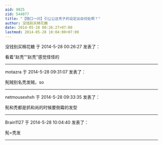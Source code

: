 ```yaml
---
aid: 9025
zid: 544077
title: "【随口一问】引公公这秃子的设定出自何处啊？"
author: 没钱别买棉花糖
date: 2014-05-28 00:26:27+07:00
lastmod: 2014-05-28 10:04:00+07:00
---
```


没钱别买棉花糖 于 2014-5-28 00:26:27 发表了：

看着“赵秃”“赵秃”感觉怪怪的

---

motazra 于 2014-5-28 09:31:07 发表了：

髡贼别名秃发贼，so

---

netmousexhxh 于 2014-5-28 09:33:35 发表了：

髡和秃都是抓和尚的时候要倒霉的发型

---

Brain1127 于 2014-5-28 10:04:40 发表了：

髡=秃发

---
